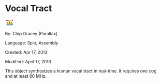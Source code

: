 # Vocal Tract

![logo_icon.gif](logo_icon.gif)

By: Chip Gracey (Parallax)

Language: Spin, Assembly

Created: Apr 17, 2013

Modified: April 17, 2013

This object synthesizes a human vocal tract in real-time. It requires one cog and at least 80 MHz.
